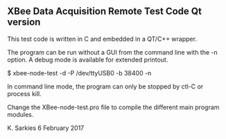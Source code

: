 XBee Data Acquisition Remote Test Code Qt version
-------------------------------------------------

This test code is written in C and embedded in a QT/C++ wrapper.

The program can be run without a GUI from the command line with the -n option.
A debug mode is available for extended printout.

$ xbee-node-test -d -P /dev/ttyUSB0 -b 38400 -n

In command line mode, the program can only be stopped by ctl-C or process kill.

Change the XBee-node-test.pro file to compile the different main program modules.

K. Sarkies
6 February 2017

